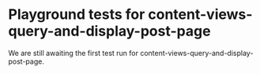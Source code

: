 # Playground tests for content-views-query-and-display-post-page
We are still awaiting the first test run for content-views-query-and-display-post-page.
